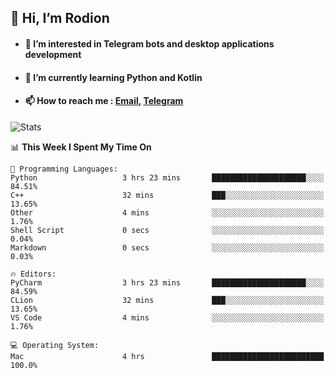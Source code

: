 ## 👋 Hi, I’m Rodion
- #### 👀 I’m interested in Telegram bots and desktop applications development
- #### 🌱 I’m currently learning Python and Kotlin
- #### 📫 How to reach me : [Email](mailto:me@lavn.ml), [Telegram](https://t.me/fast_geek)

![Stats](https://github-readme-stats.vercel.app/api?username=rodion-gudz&show_icons=true&theme=github_dark&hide_border=true&hide=issues&count_private=true&layout=compact)


<!--START_SECTION:waka-->
📊 **This Week I Spent My Time On** 

```text
💬 Programming Languages: 
Python                   3 hrs 23 mins       █████████████████████░░░░   84.51% 
C++                      32 mins             ███░░░░░░░░░░░░░░░░░░░░░░   13.65% 
Other                    4 mins              ░░░░░░░░░░░░░░░░░░░░░░░░░   1.76% 
Shell Script             0 secs              ░░░░░░░░░░░░░░░░░░░░░░░░░   0.04% 
Markdown                 0 secs              ░░░░░░░░░░░░░░░░░░░░░░░░░   0.03%

🔥 Editors: 
PyCharm                  3 hrs 23 mins       █████████████████████░░░░   84.59% 
CLion                    32 mins             ███░░░░░░░░░░░░░░░░░░░░░░   13.65% 
VS Code                  4 mins              ░░░░░░░░░░░░░░░░░░░░░░░░░   1.76%

💻 Operating System: 
Mac                      4 hrs               █████████████████████████   100.0%

```


<!--END_SECTION:waka-->
